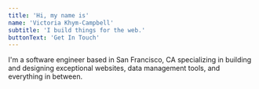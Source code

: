 ```yaml
---
title: 'Hi, my name is'
name: 'Victoria Khym-Campbell'
subtitle: 'I build things for the web.'
buttonText: 'Get In Touch'
---
```


I'm a software engineer based in San Francisco, CA specializing in building and designing exceptional websites, data management tools, and everything in between.
